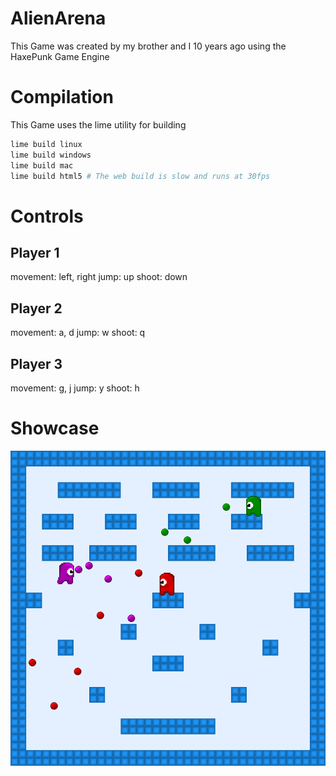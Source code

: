 # AlienArena

This Game was created by my brother and I 10 years ago using the HaxePunk Game Engine

# Compilation

This Game uses the lime utility for building

```bash
lime build linux
lime build windows
lime build mac
lime build html5 # The web build is slow and runs at 30fps
```

# Controls

## Player 1

movement: left, right
jump: up
shoot: down

## Player 2

movement: a, d
jump: w
shoot: q

## Player 3

movement: g, j
jump: y
shoot: h

# Showcase

![Game](game.png)
